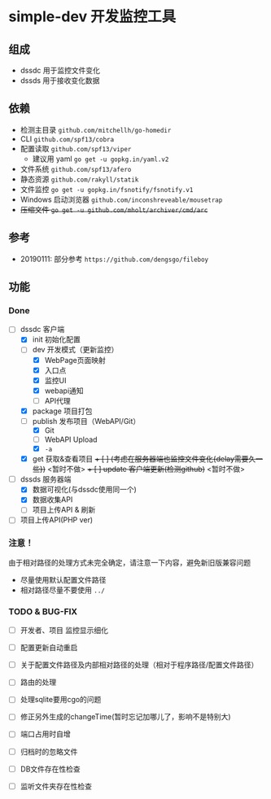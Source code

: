 # simple-dev 开发监控工具

## 组成

+ dssdc 用于监控文件变化
+ dssds 用于接收变化数据

## 依赖

+ 检测主目录 `github.com/mitchellh/go-homedir`
+ CLI `github.com/spf13/cobra`
+ 配置读取 `github.com/spf13/viper`
    + 建议用 yaml `go get -u gopkg.in/yaml.v2`
+ 文件系统 `github.com/spf13/afero`
+ 静态资源 `github.com/rakyll/statik`
+ 文件监控 `go get -u gopkg.in/fsnotify/fsnotify.v1`
+ Windows 启动浏览器 `github.com/inconshreveable/mousetrap`
+ ~~压缩文件 `go get -u github.com/mholt/archiver/cmd/arc`~~

## 参考

+ 20190111: 部分参考 `https://github.com/dengsgo/fileboy`

## 功能

### Done

+ [ ] dssdc 客户端
    + [x] init 初始化配置
    + [ ] dev 开发模式（更新监控）
        + [x] WebPage页面映射
        + [x] 入口点
        + [x] 监控UI
        + [x] webapi通知
        + [ ] API代理
    + [x] package 项目打包
    + [ ] publish 发布项目（WebAPI/Git）
        + [x] Git
        + [ ] WebAPI Upload
        + [x] `-a`
    + [x] get 获取&查看项目
        ~~+ [ ] (考虑在服务器端也监控文件变化{delay需要久一些})~~ <暂时不做>
    ~~+ [ ] update 客户端更新(检测github)~~ <暂时不做>

+ [ ] dssds 服务器端
    + [x] 数据可视化(与dssdc使用同一个)
    + [x] 数据收集API
    + [ ] 项目上传API & 刷新
+ [ ] 项目上传API(PHP ver)

### 注意！

由于相对路径的处理方式未完全确定，请注意一下内容，避免新旧版兼容问题
+ 尽量使用默认配置文件路径
+ 相对路径尽量不要使用 `../`

### TODO & BUG-FIX

+ [ ] 开发者、项目 监控显示细化
+ [ ] 配置更新自动重启
+ [ ] 关于配置文件路径及内部相对路径的处理（相对于程序路径/配置文件路径）
+ [ ] 路由的处理
+ [ ] 处理sqlite要用cgo的问题
+ [ ] 修正另外生成的changeTime(暂时忘记加哪儿了，影响不是特别大)
+ [ ] 端口占用时自增
+ [ ] 归档时的忽略文件

+ [ ] DB文件存在性检查
+ [ ] 监听文件夹存在性检查
